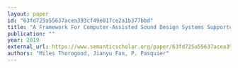 ```yaml
---
layout: paper
id: "63fd725a55637acea393cf49e017ce2a1b377bbd"
title: "A Framework For Computer-Assisted Sound Design Systems Supported By Modelling Affective And Perceptual Properties Of Soundscape"
publication: ""
year: 2019
external_url: https://www.semanticscholar.org/paper/63fd725a55637acea393cf49e017ce2a1b377bbd
authors: "Miles Thorogood, Jianyu Fan, P. Pasquier"
---
```

